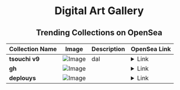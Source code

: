 <div align="center">

# Digital Art Gallery

## Trending Collections on OpenSea

| Collection Name                       | Image                                                                                     | Description                       | OpenSea Link                                                                                          |
|---------------------------------------|-------------------------------------------------------------------------------------------|-----------------------------------|--------------------------------------------------------------------------------------------------------|
| **tsouchi v9** | ![Image](https://i.seadn.io/s/raw/files/c97c015f1cf615499bfeef56595cd2ad.jpg?w=500&auto=format?w=200&auto=format) | dal | <details><summary>Link</summary>[tsouchi v9](https://opensea.io/collection/tsouchi-v9)</details> |
| **gh** | ![Image](https://i.seadn.io/s/raw/files/ef0c207bb381a6056718eff1caa75a50.webp?w=500&auto=format?w=200&auto=format) |  | <details><summary>Link</summary>[gh](https://opensea.io/collection/gh-324)</details> |
| **deplouys** | ![Image](https://i.seadn.io/s/raw/files/73ff3c90287d4162d75eccb746345ec8.jpg?w=500&auto=format?w=200&auto=format) |  | <details><summary>Link</summary>[deplouys](https://opensea.io/collection/deplouys)</details> |

</div>